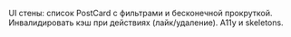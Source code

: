 UI стены: список PostCard с фильтрами и бесконечной прокруткой. Инвалидировать кэш при действиях (лайк/удаление). A11y и skeletons.
